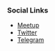 <!--### Chapter Information
* Chapter Region-->

### Social Links
* [Meetup](https://www.meetup.com/OWASP-Guayaquil-Chapter/)
* [Twitter](https://twitter.com/Owasp_guayaquil)
* [Telegram](http://t.me/joinchat/AVkTNE6tCCBx_xc_ijM8sw)